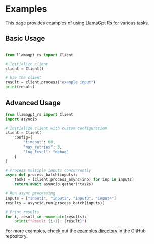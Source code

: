# Examples

This page provides examples of using LlamaGpt Rs for various tasks.

## Basic Usage

```python

from llamagpt_rs import Client

# Initialize client
client = Client()

# Use the client
result = client.process("example input")
print(result)
```

## Advanced Usage

```python
from llamagpt_rs import Client
import asyncio

# Initialize client with custom configuration
client = Client(
    config={
        "timeout": 60,
        "max_retries": 3,
        "log_level": "debug"
    }
)

# Process multiple inputs concurrently
async def process_batch(inputs):
    tasks = [client.process_async(inp) for inp in inputs]
    return await asyncio.gather(*tasks)

# Run async processing
inputs = ["input1", "input2", "input3", "input4"]
results = asyncio.run(process_batch(inputs))

# Print results
for i, result in enumerate(results):
    print(f"Result {i+1}: {result}")
```

For more examples, check out the [examples directory](https://github.com/llamasearchai/llamagpt-rs/tree/main/examples) in the GitHub repository.
